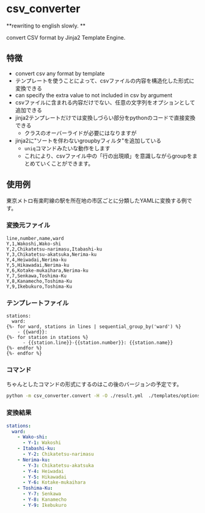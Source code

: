 # csv_converter
**rewriting to english slowly. **

convert CSV format by Jinja2 Template Engine.

## 特徴
* convert csv any format by template
* テンプレートを使うことによって、csvファイルの内容を構造化した形式に変換できる
* can specify the extra value to not included in csv by argument
* csvファイルに含まれる内容だけでない、任意の文字列をオプションとして追加できる
* jinja2テンプレートだけでは変換しづらい部分をpythonのコードで直接変換できる
  * クラスのオーバーライドが必要にはなりますが
* jinja2に"ソートを伴わないgroupbyフィルタ"を追加している
  * `uniq`コマンドみたいな動作をします
  * これにより、csvファイル中の「行の出現順」を意識しながらgroupをまとめていくことができます。
  
## 使用例
東京メトロ有楽町線の駅を所在地の市区ごとに分類したYAMLに変換する例です。
### 変換元ファイル
``` csv
line,number,name,ward
Y,1,Wakoshi,Wako-shi
Y,2,Chikatetsu-narimasu,Itabashi-ku
Y,3,Chikatetsu-akatsuka,Nerima-ku
Y,4,Heiwadai,Nerima-ku
Y,5,Hikawadai,Nerima-ku
Y,6,Kotake-mukaihara,Nerima-ku
Y,7,Senkawa,Toshima-Ku
Y,8,Kanamecho,Toshima-Ku
Y,9,Ikebukuro,Toshima-Ku
```
### テンプレートファイル
```
stations:
  ward:
{%- for ward, stations in lines | sequential_group_by('ward') %}
    - {{ward}}: 
{%- for station in stations %}
      - {{station.line}}-{{station.number}}: {{station.name}}
{%- endfor %}
{%- endfor %}
```
### コマンド
ちゃんとしたコマンドの形式にするのはこの後のバージョンの予定です。
``` sh
python -m csv_converter.convert -H -O ./result.yml  ./templates/options.tmpl
```
### 変換結果
``` yml
stations:
  ward:
    - Wako-shi:
      - Y-1: Wakoshi
    - Itabashi-ku:
      - Y-2: Chikatetsu-narimasu
    - Nerima-ku:
      - Y-3: Chikatetsu-akatsuka
      - Y-4: Heiwadai
      - Y-5: Hikawadai
      - Y-6: Kotake-mukaihara
    - Toshima-Ku:
      - Y-7: Senkawa
      - Y-8: Kanamecho
      - Y-9: Ikebukuro
```
